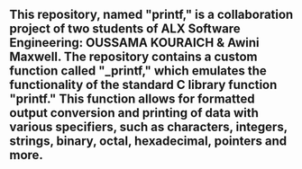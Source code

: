 ## This repository, named "printf," is a collaboration project of two students of ALX Software Engineering: OUSSAMA KOURAICH & Awini Maxwell. The repository contains a custom function called "_printf," which emulates the functionality of the standard C library function "printf." This function allows for formatted output conversion and printing of data with various specifiers, such as characters, integers, strings, binary, octal, hexadecimal, pointers and more.
